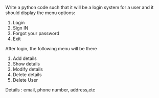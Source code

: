 Write a python code such that it will be a login system for a user and it should display the menu options:

1. Login
2. Sign IN
3. Forgot your password
4. Exit


After login, the following menu will be there

1. Add details
2. Show details
3. Modify details
4. Delete details
5. Delete User


Details : email, phone number, address,etc